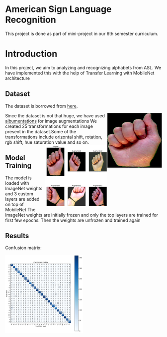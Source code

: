 # American Sign Language Recognition

This project is done as part of mini-project in our 6th semester curriculum.

# Introduction

In this project, we aim to analyzing and recognizing alphabets from ASL. We have 
implemented this with the help of Transfer Learning with MobileNet architecture

## Dataset

The dataset is borrowed from [here](https://www.massey.ac.nz/~albarcza/gesture_dataset2012.html).

<img src = "Images/a0.jpg" width="175" height="175" align="right">

Since the dataset is not that huge, we have used [albumentations](https://github.com/albumentations-team/albumentations) for image augmentations
We created 25 transformations for each image present in the dataset.Some of the transformations include
orizontal shift, rotation, rgb shift, hue saturation value and so on.
<img src = "Images/aug.png" width="200" height="200" align="right">

## Model Training

The model is loaded with ImageNet weights and 3 custom layers are added on top of MobileNet
The ImageNet weights are initially frozen and only the top layers are trained for first few epochs.
Then the weights are unfrozen and trained again

## Results

Confusion matrix:

<img src ="Images/conf.png" width="250" height="250">
